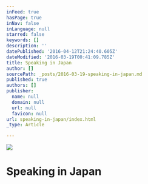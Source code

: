 ```yaml
---
inFeed: true
hasPage: true
inNav: false
inLanguage: null
starred: false
keywords: []
description: ''
datePublished: '2016-04-12T21:24:40.605Z'
dateModified: '2016-03-19T00:41:09.785Z'
title: Speaking in Japan
author: []
sourcePath: _posts/2016-03-19-speaking-in-japan.md
published: true
authors: []
publisher:
  name: null
  domain: null
  url: null
  favicon: null
url: speaking-in-japan/index.html
_type: Article

---
```

![](https://the-grid-user-content.s3-us-west-2.amazonaws.com/b878cf40-7ad8-411c-a3ef-bb112c98a87b.jpg)

# Speaking in Japan